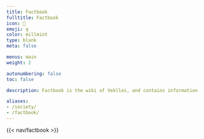 ```yaml
---
title: Factbook
fulltitle: Factbook
icon: 📓
emoji: q
color: millmint
type: blank
meta: false

menus: main
weight: 2

autonumbering: false
toc: false

description: Factbook is the wiki of Vekllei, and contains information about its society, culture and way of life.

aliases:
- /society/
- /factbook/
---
```

<style>
  header.info {
	height: 2.5rem;
  }
</style>

{{< nav/factbook >}}